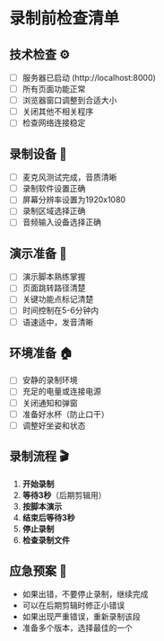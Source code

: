 # 录制前检查清单

## 技术检查 ⚙️
- [ ] 服务器已启动 (http://localhost:8000)
- [ ] 所有页面功能正常
- [ ] 浏览器窗口调整到合适大小
- [ ] 关闭其他不相关程序
- [ ] 检查网络连接稳定

## 录制设备 🎥
- [ ] 麦克风测试完成，音质清晰
- [ ] 录制软件设置正确
- [ ] 屏幕分辨率设置为1920x1080
- [ ] 录制区域选择正确
- [ ] 音频输入设备选择正确

## 演示准备 📝
- [ ] 演示脚本熟练掌握
- [ ] 页面跳转路径清楚
- [ ] 关键功能点标记清楚
- [ ] 时间控制在5-6分钟内
- [ ] 语速适中，发音清晰

## 环境准备 🏠
- [ ] 安静的录制环境
- [ ] 充足的电量或连接电源
- [ ] 关闭通知和弹窗
- [ ] 准备好水杯（防止口干）
- [ ] 调整好坐姿和状态

## 录制流程 🎬
1. **开始录制**
2. **等待3秒**（后期剪辑用）
3. **按脚本演示**
4. **结束后等待3秒**
5. **停止录制**
6. **检查录制文件**

## 应急预案 🚨
- 如果出错，不要停止录制，继续完成
- 可以在后期剪辑时修正小错误
- 如果出现严重错误，重新录制该段
- 准备多个版本，选择最佳的一个